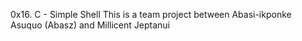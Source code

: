 0x16. C - Simple Shell
This is a team  project between Abasi-ikponke Asuquo (Abasz) and Millicent Jeptanui

